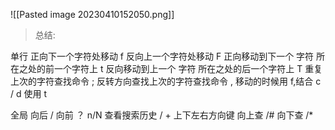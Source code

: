![[Pasted image 20230410152050.png]]

> 总结:

单行 
正向下一个字符处移动 f 
反向上一个字符处移动 F
正向移动到下一个 字符 所在之处的前一个字符上 t
反向移动到上一个 字符 所在之处的后一个字符上 T
重复上次的字符查找命令 ;
反转方向查找上次的字符查找命令 ,
移动的时候用 f,结合 c / d 使用 t 

全局
向后 /
向前 ？
n/N
查看搜索历史 / + 上下左右方向键 
向上查 /# 
向下查 /*